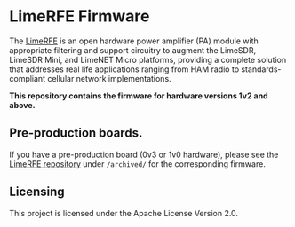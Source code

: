 # LimeRFE Firmware

The [LimeRFE](https://www.crowdsupply.com/lime-micro/limerfe) is an open hardware power amplifier (PA) module with appropriate filtering and support circuitry to augment the LimeSDR, LimeSDR Mini, and LimeNET Micro platforms, providing a complete solution that addresses real life applications ranging from HAM radio to standards-compliant cellular network implementations.

**This repository contains the firmware for hardware versions 1v2 and above.**

## Pre-production boards.

If you have a pre-production board (0v3 or 1v0 hardware), please see the [LimeRFE repository](https://github.com/myriadrf/LimeRFE) under `/archived/` for the corresponding firmware.

## Licensing

This project is licensed under the Apache License Version 2.0.
